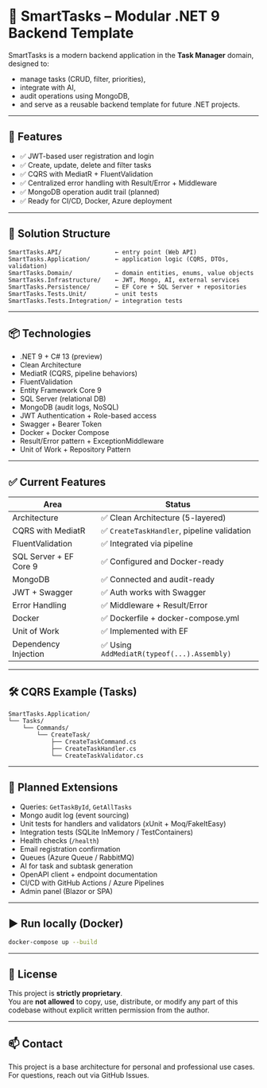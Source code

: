 # 🧠 SmartTasks – Modular .NET 9 Backend Template

SmartTasks is a modern backend application in the **Task Manager** domain, designed to:
- manage tasks (CRUD, filter, priorities),
- integrate with AI,
- audit operations using MongoDB,
- and serve as a reusable backend template for future .NET projects.

---

## 🚀 Features

- ✅ JWT-based user registration and login
- ✅ Create, update, delete and filter tasks
- ✅ CQRS with MediatR + FluentValidation
- ✅ Centralized error handling with Result/Error + Middleware
- ✅ MongoDB operation audit trail (planned)
- ✅ Ready for CI/CD, Docker, Azure deployment

---

## 🧱 Solution Structure

```
SmartTasks.API/               ← entry point (Web API)
SmartTasks.Application/       ← application logic (CQRS, DTOs, validation)
SmartTasks.Domain/            ← domain entities, enums, value objects
SmartTasks.Infrastructure/    ← JWT, Mongo, AI, external services
SmartTasks.Persistence/       ← EF Core + SQL Server + repositories
SmartTasks.Tests.Unit/        ← unit tests
SmartTasks.Tests.Integration/ ← integration tests
```

---

## 📦 Technologies

- .NET 9 + C# 13 (preview)
- Clean Architecture
- MediatR (CQRS, pipeline behaviors)
- FluentValidation
- Entity Framework Core 9
- SQL Server (relational DB)
- MongoDB (audit logs, NoSQL)
- JWT Authentication + Role-based access
- Swagger + Bearer Token
- Docker + Docker Compose
- Result/Error pattern + ExceptionMiddleware
- Unit of Work + Repository Pattern

---

## ✅ Current Features

| Area                        | Status     |
|----------------------------|------------|
| Architecture               | ✅ Clean Architecture (5-layered) |
| CQRS with MediatR          | ✅ `CreateTaskHandler`, pipeline validation |
| FluentValidation           | ✅ Integrated via pipeline |
| SQL Server + EF Core 9     | ✅ Configured and Docker-ready |
| MongoDB                    | ✅ Connected and audit-ready |
| JWT + Swagger              | ✅ Auth works with Swagger |
| Error Handling             | ✅ Middleware + Result/Error |
| Docker                     | ✅ Dockerfile + docker-compose.yml |
| Unit of Work               | ✅ Implemented with EF |
| Dependency Injection       | ✅ Using `AddMediatR(typeof(...).Assembly)` |

---

## 🛠️ CQRS Example (Tasks)

```
SmartTasks.Application/
└── Tasks/
    └── Commands/
        └── CreateTask/
            ├── CreateTaskCommand.cs
            ├── CreateTaskHandler.cs
            └── CreateTaskValidator.cs
```

---

## 🧩 Planned Extensions

- Queries: `GetTaskById`, `GetAllTasks`
- Mongo audit log (event sourcing)
- Unit tests for handlers and validators (xUnit + Moq/FakeItEasy)
- Integration tests (SQLite InMemory / TestContainers)
- Health checks (`/health`)
- Email registration confirmation
- Queues (Azure Queue / RabbitMQ)
- AI for task and subtask generation
- OpenAPI client + endpoint documentation
- CI/CD with GitHub Actions / Azure Pipelines
- Admin panel (Blazor or SPA)

---

## ▶️ Run locally (Docker)

```bash
docker-compose up --build
```

---

## 🚫 License

This project is **strictly proprietary**.  
You are **not allowed** to copy, use, distribute, or modify any part of this codebase without explicit written permission from the author.

---

## 📫 Contact

This project is a base architecture for personal and professional use cases.  
For questions, reach out via GitHub Issues.

